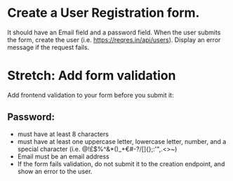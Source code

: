 # Create a User Registration form.

It should have an Email field and a password field. When the user submits the form, create the user (i.e. https://reqres.in/api/users). Display an error message if the request fails.

# Stretch: Add form validation

Add frontend validation to your form before you submit it:

## Password:

- must have at least 8 characters
- must have at least one uppercase letter, lowercase letter, number, and a special character (i.e. @!£$%^&\*()\_+€#-?/[]{};:'",.<>~)
- Email must be an email address
- If the form fails validation, do not submit it to the creation endpoint, and show an error to the user.
